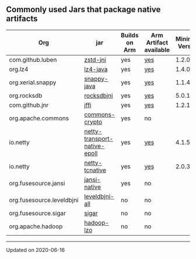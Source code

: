 ## Commonly used Jars that package native artifacts

Org  | jar  | Builds on Arm | Arm Artifact available | Minimum Version
-----|------|---------------|------------------------|---------
com.github.luben | [zstd-jni](https://github.com/luben/zstd-jni) | yes | [yes](https://mvnrepository.com/artifact/com.github.luben/zstd-jni) | 1.2.0
org.lz4 | [lz4-java](https://github.com/lz4/lz4-java) | yes | [yes](https://mvnrepository.com/artifact/org.lz4/lz4-java) | 1.4.0
org.xerial.snappy | [snappy-java](https://github.com/xerial/snappy-java) | yes | [yes](https://mvnrepository.com/artifact/org.xerial.snappy/snappy-java) | 1.1.4
org.rocksdb | [rocksdbjni](https://github.com/facebook/rocksdb/tree/master/java) | yes | [yes](https://mvnrepository.com/artifact/org.rocksdb/rocksdbjni) | 5.0.1
com.github.jnr | [jffi](https://github.com/jnr/jffi) | yes | [yes](https://mvnrepository.com/artifact/com.github.jnr/jffi) | 1.2.13
org.apache.commons | [commons-crypto](https://github.com/apache/commons-crypto) | yes | no |
io.netty | [netty-transport-native-epoll](https://github.com/netty/netty) | yes | [yes](https://mvnrepository.com/artifact/io.netty/netty-transport-native-epoll) | 4.1.50
io.netty | [netty-tcnative](https://github.com/netty/netty-tcnative) | yes | [yes](https://mvnrepository.com/artifact/io.netty/netty-tcnative) | 2.0.31
org.fusesource.jansi | [jansi-native](https://github.com/fusesource/jansi-native) | yes | no |
org.fusesource.leveldbjni | [leveldbjni-all](https://github.com/fusesource/leveldbjni) | no | no |
org.fusesource.sigar | [sigar](https://github.com/hyperic/sigar) | no | no |
org.apache.hadoop | [hadoop-lzo](https://github.com/twitter/hadoop-lzo) | no | no |

---
Updated on 2020-06-16
